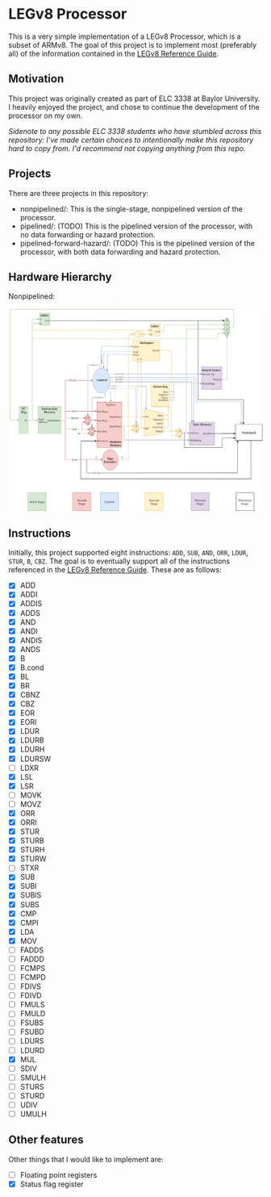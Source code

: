 # LEGv8 Processor

This is a very simple implementation of a LEGv8 Processor, which is a subset of ARMv8. The goal of this project is to implement most (preferably all) of the information contained in the [LEGv8 Reference Guide](resources/LEGv8_Reference.pdf). 

## Motivation

This project was originally created as part of ELC 3338 at Baylor University. I heavily enjoyed the project, and chose to continue the development of the processor on my own.

_Sidenote to any possible ELC 3338 students who have stumbled across this repository: I've made certain choices to intentionally make this repository hard to copy from. I'd recommend not copying anything from this repo._

## Projects

There are three projects in this repository:

- nonpipelined/: This is the single-stage, nonpipelined version of the processor.
- pipelined/: (TODO) This is the pipelined version of the processor, with no data forwarding or hazard protection.
- pipelined-forward-hazard/: (TODO) This is the pipelined version of the processor, with both data forwarding and hazard protection.

## Hardware Hierarchy

Nonpipelined:
<br />
<br />
![NonpipelinedDatapath](./nonpipelined/diagram.png)

## Instructions

Initially, this project supported eight instructions: `ADD`, `SUB`, `AND`, `ORR`, `LDUR`, `STUR`, `B`, `CBZ`. The goal is to eventually support all of the instructions referenced in the [LEGv8 Reference Guide](resources/LEGv8_Reference.pdf). These are as follows:

- [x] ADD
- [x] ADDI
- [x] ADDIS
- [x] ADDS
- [x] AND
- [x] ANDI
- [x] ANDIS
- [x] ANDS
- [x] B
- [x] B.cond
- [x] BL
- [x] BR
- [x] CBNZ
- [x] CBZ
- [x] EOR
- [x] EORI
- [x] LDUR
- [x] LDURB
- [x] LDURH
- [x] LDURSW
- [ ] LDXR
- [x] LSL
- [x] LSR
- [ ] MOVK
- [ ] MOVZ
- [x] ORR
- [x] ORRI
- [x] STUR
- [x] STURB
- [x] STURH
- [x] STURW
- [ ] STXR
- [x] SUB
- [x] SUBI
- [x] SUBIS
- [x] SUBS
- [x] CMP
- [x] CMPI
- [x] LDA
- [x] MOV
- [ ] FADDS
- [ ] FADDD
- [ ] FCMPS
- [ ] FCMPD
- [ ] FDIVS
- [ ] FDIVD
- [ ] FMULS
- [ ] FMULD
- [ ] FSUBS
- [ ] FSUBD
- [ ] LDURS
- [ ] LDURD
- [x] MUL
- [ ] SDIV
- [ ] SMULH
- [ ] STURS
- [ ] STURD
- [ ] UDIV
- [ ] UMULH

## Other features

Other things that I would like to implement are:

- [ ] Floating point registers
- [x] Status flag register
